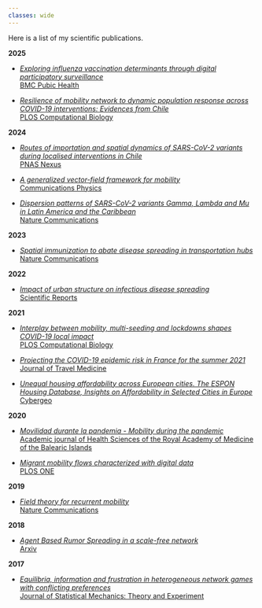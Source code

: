 ```yaml
---
classes: wide
---
```


Here is a list of my scientific publications.

**2025** 

- *<ins>Exploring influenza vaccination determinants through digital participatory surveillance</ins>*\
[BMC Pubic Health](https://link.springer.com/article/10.1186/s12889-025-22496-8)


- *<ins>Resilience of mobility network to dynamic population response across COVID-19 interventions: Evidences from Chile</ins>*\
[PLOS Computational Biology](https://journals.plos.org/ploscompbiol/article?id=10.1371/journal.pcbi.1012802)



**2024** 
- *<ins>Routes of importation and spatial dynamics of SARS-CoV-2 variants during localised interventions in Chile</ins>*\
[PNAS Nexus](https://academic.oup.com/pnasnexus/advance-article/doi/10.1093/pnasnexus/pgae483/7846532)

- *<ins>A generalized vector-field framework for mobility</ins>*\
[Communications Physics](https://www.nature.com/articles/s42005-024-01672-z)

- *<ins>Dispersion patterns of SARS-CoV-2 variants Gamma, Lambda and Mu in Latin America and the Caribbean</ins>*\
[Nature Communications](https://www.nature.com/articles/s41467-024-46143-9)

**2023** 
- *<ins>Spatial immunization to abate disease spreading in transportation hubs</ins>*\
[Nature Communications](https://www.nature.com/articles/s41467-023-36985-0)

**2022** 
- *<ins>Impact of urban structure on infectious disease spreading</ins>*\
[Scientific Reports](https://www.nature.com/articles/s41598-022-06720-8)

**2021** 
- *<ins>Interplay between mobility, multi-seeding and lockdowns shapes COVID-19 local impact</ins>*\
[PLOS Computational Biology](https://journals.plos.org/ploscompbiol/article?id=10.1371/journal.pcbi.1009326)

- *<ins>Projecting the COVID-19 epidemic risk in France for the summer 2021</ins>*\
[Journal of Travel Medicine](https://academic.oup.com/jtm/advance-article/doi/10.1093/jtm/taab129/6355057?login=true)

- *<ins>Unequal housing affordability across European cities. The ESPON Housing Database, Insights on Affordability in Selected Cities in Europe</ins>*\
[Cybergeo](https://journals.openedition.org/cybergeo/36478)

**2020**
- *<ins>Movilidad durante la pandemia - Mobility during the pandemic</ins>*\
[Academic journal of Health Sciences of the Royal Academy of Medicine of the Balearic Islands](https://digital.csic.es/bitstream/10261/229492/1/movilidad.pdf)

- *<ins>Migrant mobility flows characterized with digital data</ins>*\
[PLOS ONE](https://journals.plos.org/plosone/article?id=10.1371/journal.pone.0230264)

**2019**
- *<ins>Field theory for recurrent mobility</ins>*\
[Nature Communications](https://www.nature.com/articles/s41467-019-11841-2) 

**2018**
- *<ins>Agent Based Rumor Spreading in a scale-free network</ins>*\
[Arxiv](https://arxiv.org/abs/1805.05999)

**2017**
- *<ins>Equilibria, information and frustration in heterogeneous network games with conflicting preferences</ins>*\
[Journal of Statistical Mechanics: Theory and Experiment](http://iopscience.iop.org/article/10.1088/1742-5468/aa9347/meta)
